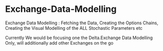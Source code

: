# Exchange-Data-Modelling
Exchange Data Modelling : Fetching the Data, Creating the Options Chains, Creating the Visual Modelling of the ALL Stochastic Parameters etc

Currently We would be focusing one the Delta.Exchange Data Modelling Only, will additionally add other Exchanges on the go
